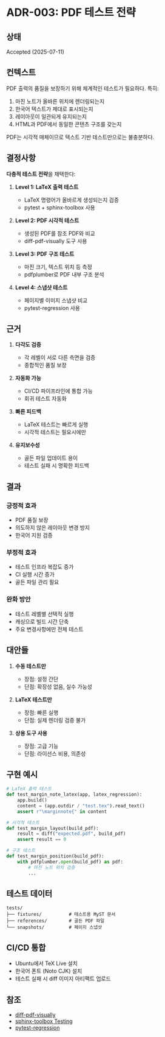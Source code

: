 # ADR-003: PDF 테스트 전략

## 상태
Accepted (2025-07-11)

## 컨텍스트
PDF 출력의 품질을 보장하기 위해 체계적인 테스트가 필요하다. 특히:

1. 마진 노트가 올바른 위치에 렌더링되는지
2. 한국어 텍스트가 제대로 표시되는지
3. 레이아웃이 일관되게 유지되는지
4. HTML과 PDF에서 동일한 콘텐츠 구조를 갖는지

PDF는 시각적 매체이므로 텍스트 기반 테스트만으로는 불충분하다.

## 결정사항
**다층적 테스트 전략**을 채택한다:

1. **Level 1: LaTeX 출력 테스트**
   - LaTeX 명령어가 올바르게 생성되는지 검증
   - pytest + sphinx-toolbox 사용

2. **Level 2: PDF 시각적 테스트**
   - 생성된 PDF를 참조 PDF와 비교
   - diff-pdf-visually 도구 사용

3. **Level 3: PDF 구조 테스트**
   - 마진 크기, 텍스트 위치 등 측정
   - pdfplumber로 PDF 내부 구조 분석

4. **Level 4: 스냅샷 테스트**
   - 페이지별 이미지 스냅샷 비교
   - pytest-regression 사용

## 근거
1. **다각도 검증**
   - 각 레벨이 서로 다른 측면을 검증
   - 종합적인 품질 보장

2. **자동화 가능**
   - CI/CD 파이프라인에 통합 가능
   - 회귀 테스트 자동화

3. **빠른 피드백**
   - LaTeX 테스트는 빠르게 실행
   - 시각적 테스트는 필요시에만

4. **유지보수성**
   - 골든 파일 업데이트 용이
   - 테스트 실패 시 명확한 피드백

## 결과
### 긍정적 효과
- PDF 품질 보장
- 의도하지 않은 레이아웃 변경 방지
- 한국어 지원 검증

### 부정적 효과
- 테스트 인프라 복잡도 증가
- CI 실행 시간 증가
- 골든 파일 관리 필요

### 완화 방안
- 테스트 레벨별 선택적 실행
- 캐싱으로 빌드 시간 단축
- 주요 변경사항에만 전체 테스트

## 대안들
1. **수동 테스트만**
   - 장점: 설정 간단
   - 단점: 확장성 없음, 실수 가능성

2. **LaTeX 테스트만**
   - 장점: 빠른 실행
   - 단점: 실제 렌더링 검증 불가

3. **상용 도구 사용**
   - 장점: 고급 기능
   - 단점: 라이선스 비용, 의존성

## 구현 예시
```python
# LaTeX 출력 테스트
def test_margin_note_latex(app, latex_regression):
    app.build()
    content = (app.outdir / "test.tex").read_text()
    assert r"\marginnote{" in content

# 시각적 테스트
def test_margin_layout(build_pdf):
    result = diff("expected.pdf", build_pdf)
    assert result == 0

# 구조 테스트
def test_margin_position(build_pdf):
    with pdfplumber.open(build_pdf) as pdf:
        # 마진 노트 위치 검증
        ...
```

## 테스트 데이터
```
tests/
├── fixtures/          # 테스트용 MyST 문서
├── references/        # 골든 PDF 파일
└── snapshots/         # 페이지 스냅샷
```

## CI/CD 통합
- Ubuntu에서 TeX Live 설치
- 한국어 폰트 (Noto CJK) 설치
- 테스트 실패 시 diff 이미지 아티팩트 업로드

## 참조
- [diff-pdf-visually](https://github.com/bgeron/diff-pdf-visually)
- [sphinx-toolbox Testing](https://sphinx-toolbox.readthedocs.io/en/latest/api/testing.html)
- [pytest-regression](https://pytest-regression.readthedocs.io/)